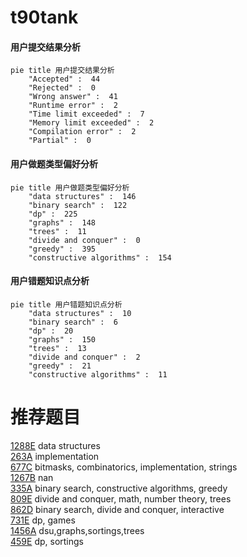 # t90tank

<!-- tabs:start -->



#### **用户提交结果分析**

```mermaid
pie title 用户提交结果分析
    "Accepted" :  44
    "Rejected" :  0
    "Wrong answer" :  41
    "Runtime error" :  2
    "Time limit exceeded" :  7
    "Memory limit exceeded" :  2
    "Compilation error" :  2
    "Partial" :  0
```

#### **用户做题类型偏好分析**

```mermaid
pie title 用户做题类型偏好分析
    "data structures" :  146
    "binary search" :  122
    "dp" :  225
    "graphs" :  148
    "trees" :  11
    "divide and conquer" :  0
    "greedy" :  395
    "constructive algorithms" :  154
```
#### **用户错题知识点分析**

```mermaid
pie title 用户错题知识点分析
    "data structures" :  10
    "binary search" :  6
    "dp" :  20
    "graphs" :  150
    "trees" :  13
    "divide and conquer" :  2
    "greedy" :  21
    "constructive algorithms" :  11
```



<!-- tabs:end -->
# 推荐题目
[1288E](https://codeforces.com/contest/1288/problem/E)		data structures		  
[263A](https://codeforces.com/contest/263/problem/A)		implementation		  
[677C](https://codeforces.com/contest/677/problem/C)		bitmasks,
                        combinatorics,
                        implementation,
                        strings		  
[1267B](https://codeforces.com/contest/1267/problem/B)		nan		  
[335A](https://codeforces.com/contest/335/problem/A)		binary search,
                        constructive algorithms,
                        greedy		  
[809E](https://codeforces.com/contest/809/problem/E)		divide and conquer,
                        math,
                        number theory,
                        trees		  
[862D](https://codeforces.com/contest/862/problem/D)		binary search,
                        divide and conquer,
                        interactive		  
[731E](https://codeforces.com/contest/731/problem/E)		dp,
                        games		  
[1456A](https://codeforces.com/contest/1456/problem/A)		dsu,graphs,sortings,trees		  
[459E](https://codeforces.com/contest/459/problem/E)		dp,
                        sortings		  
